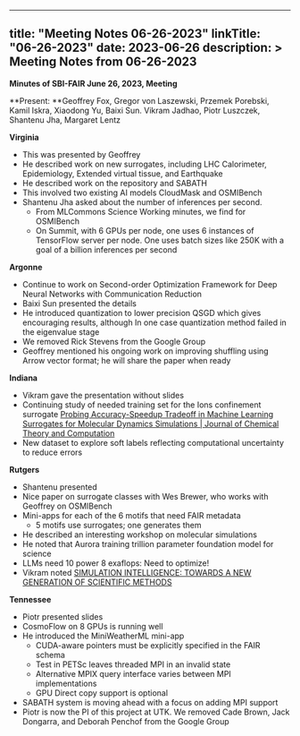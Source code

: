 
---
title: "Meeting Notes 06-26-2023"
linkTitle: "06-26-2023"
date: 2023-06-26
description: >
  Meeting Notes from 06-26-2023
---



**Minutes of SBI-FAIR June 26, 2023, Meeting**


**Present: **Geoffrey Fox, Gregor von Laszewski,  Przemek Porebski, Kamil Iskra, Xiaodong Yu, Baixi Sun. Vikram Jadhao, Piotr Luszczek, Shantenu Jha, Margaret Lentz

**Virginia** 



* This was presented by Geoffrey  
* He described work on new surrogates, including LHC Calorimeter, Epidemiology,  Extended virtual tissue, and Earthquake
* He described work on the repository and SABATH
* This involved two existing AI models CloudMask and OSMIBench
* Shantenu Jha asked about the number of inferences per second.
    * From MLCommons Science Working minutes, we find for OSMIBench
    *  On Summit, with 6 GPUs per node, one uses 6 instances of TensorFlow server per node. One uses batch sizes like 250K with a goal of a billion inferences per second

**Argonne**



* Continue to work on Second-order Optimization Framework for Deep Neural Networks with Communication Reduction
* Baixi Sun presented the details  
* He introduced quantization to lower precision QSGD which gives encouraging results, although In one case quantization method failed in the eigenvalue stage
* We removed Rick Stevens from the Google Group
* Geoffrey mentioned his ongoing work on improving shuffling using Arrow vector format; he will share the paper when ready

**Indiana**



* Vikram gave the presentation without slides
* Continuing study of needed training set for the Ions confinement surrogate [Probing Accuracy-Speedup Tradeoff in Machine Learning Surrogates for Molecular Dynamics Simulations | Journal of Chemical Theory and Computation](https://pubs.acs.org/doi/abs/10.1021/acs.jctc.2c01282) 
* New dataset to explore soft labels reflecting computational uncertainty to reduce errors

**Rutgers**



* Shantenu presented   
* Nice paper on surrogate classes with Wes Brewer, who works with Geoffrey on OSMIBench
* Mini-apps for each of the 6 motifs that need FAIR metadata
    * 5 motifs use surrogates; one generates them
* He described an interesting workshop on molecular simulations
* He noted that Aurora training trillion parameter foundation model for science
* LLMs need 10 power 8 exaflops: Need to optimize!
* Vikram noted [SIMULATION INTELLIGENCE: TOWARDS A NEW GENERATION OF SCIENTIFIC METHODS](https://arxiv.org/pdf/2112.03235.pdf)

**Tennessee**



* Piotr presented slides  
* CosmoFlow on 8 GPUs is running well
* He introduced the MiniWeatherML mini-app
    * CUDA-aware pointers must be explicitly specified in the FAIR schema
    * Test in PETSc leaves threaded MPI in an  invalid state
    * Alternative MPIX query interface varies between MPI implementations
    * GPU Direct copy support is optional
* SABATH  system is moving ahead with a focus on adding MPI support
* Piotr is now the PI of this project at UTK. We removed Cade Brown, Jack Dongarra, and Deborah Penchof from the Google Group